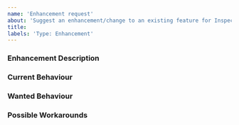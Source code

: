 ```yaml
---
name: 'Enhancement request'
about: 'Suggest an enhancement/change to an existing feature for Inspector Axon Connector'
title:
labels: 'Type: Enhancement'
---
```


<!-- Please use markdown (https://guides.github.com/features/mastering-markdown/) semantics throughout the enhancement description. -->

### Enhancement Description

<!-- Please provide a description of the feature you envision. -->

### Current Behaviour

<!-- Please share the current behaviour of Inspector Axon Connector around this topic, if applicable. -->

### Wanted Behaviour

<!-- Please describe the desired outcome through Inspector Axon Connector around the suggested enhancement. -->

### Possible Workarounds

<!-- If applicable, share any workarounds for the described enhancement. -->
